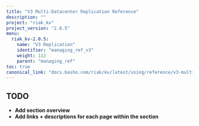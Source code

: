 ```yaml
---
title: "V3 Multi-Datacenter Replication Reference"
description: ""
project: "riak_kv"
project_version: "2.0.5"
menu:
  riak_kv-2.0.5:
    name: "V3 Replication"
    identifier: "managing_ref_v3"
    weight: 112
    parent: "managing_ref"
toc: true
canonical_link: "docs.basho.com/riak/kv/latest/using/reference/v3-multi-datacenter.md"
---
```


## TODO

- **Add section overview**
- **Add links + descriptions for each page within the section**
